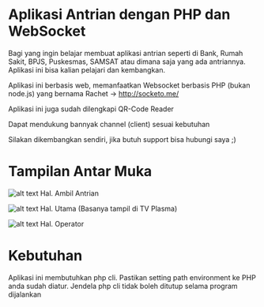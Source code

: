 # Aplikasi Antrian dengan PHP dan WebSocket
Bagi yang ingin belajar membuat aplikasi antrian seperti di Bank, Rumah Sakit, BPJS, Puskesmas, SAMSAT atau dimana saja yang ada antriannya. Aplikasi ini bisa kalian pelajari dan kembangkan.

Aplikasi ini berbasis web, memanfaatkan Websocket berbasis PHP (bukan node.js) yang bernama Rachet -> http://socketo.me/

Aplikasi ini juga sudah dilengkapi QR-Code Reader

Dapat mendukung bannyak channel (client) sesuai kebutuhan

Silakan dikembangkan sendiri, jika butuh support bisa hubungi saya ;)

# Tampilan Antar Muka
![alt text](https://i.ibb.co/0qRB9KP/halambilantrian.png)
Hal. Ambil Antrian

![alt text](https://i.ibb.co/7pW8DfC/halmain.png)
Hal. Utama (Basanya tampil di TV Plasma)


![alt text](https://i.ibb.co/ZMXPrsN/haloperator.png)
Hal. Operator

# Kebutuhan
Aplikasi ini membutuhkan php cli. Pastikan setting path environment ke PHP anda sudah diatur.
Jendela php cli tidak boleh ditutup selama program dijalankan
